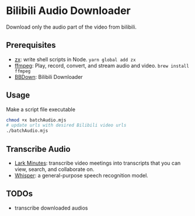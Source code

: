 # Bilibili Audio Downloader

Download only the audio part of the video from bilibili.

## Prerequisites

- [zx](https://github.com/google/zx): write shell scripts in Node. `yarn global add zx`
- [ffmpeg](https://formulae.brew.sh/formula/ffmpeg): Play, record, convert, and stream audio and video. `brew install ffmpeg`
- [BBDown](https://github.com/nilaoda/BBDown): Bilibili Downloader

## Usage

Make a script file executable

```zsh
chmod +x batchAudio.mjs
# update urls with desired Bilibili video urls
./batchAudio.mjs
```

## Transcribe Audio

- [Lark Minutes](https://www.larksuite.com/en_us/product/minutes): transcribe video meetings into transcripts that you can view, search, and collaborate on.
- [Whisper](https://github.com/openai/whisper): a general-purpose speech recognition model.

## TODOs

- transcribe downloaded audios
